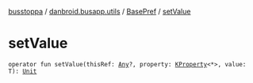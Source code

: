 [busstoppa](../../index.md) / [danbroid.busapp.utils](../index.md) / [BasePref](index.md) / [setValue](./set-value.md)

# setValue

`operator fun setValue(thisRef: `[`Any`](https://kotlinlang.org/api/latest/jvm/stdlib/kotlin/-any/index.html)`?, property: `[`KProperty`](https://kotlinlang.org/api/latest/jvm/stdlib/kotlin.reflect/-k-property/index.html)`<*>, value: T): `[`Unit`](https://kotlinlang.org/api/latest/jvm/stdlib/kotlin/-unit/index.html)